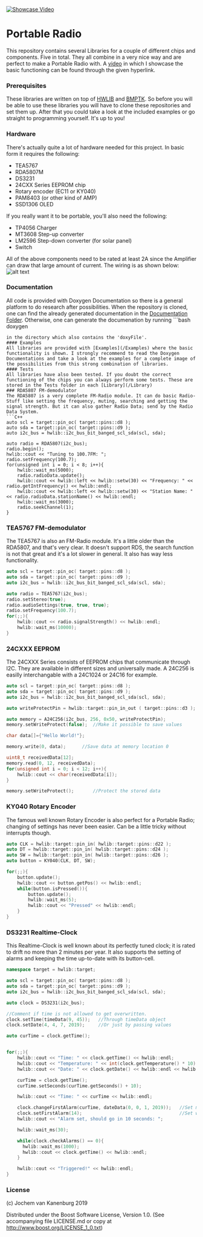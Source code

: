 [![Showcase Video](/Deliverables/ThumbnailVideo.jpg)](https://www.youtube.com/watch?v=6c8df05tsIs)
# Portable Radio
This repository contains several Libraries for a couple of different chips and components. Five in total. They all combine in a very nice way and are perfect to make a Portable Radio with. A [video](https://www.youtube.com/watch?v=6c8df05tsIs "Portable Radio Showcase") in which I showcase the basic functioning can be found through the given hyperlink.
### Prerequisites
These libraries are written on top of [HWLIB](https://github.com/wovo/hwlib) and [BMPTK](https://github.com/wovo/bmptk). So before you will be able to use these libraries you will have to clone these repositories and set them up. After that you could take a look at the included examples or go straight to programming yourself. It's up to you!
### Hardware
There's actually quite a lot of hardware needed for this project. In basic form it requires the following:
- TEA5767
- RDA5807M
- DS3231
- 24CXX Series EEPROM chip
- Rotary encoder (EC11 or KY040)
- PAM8403 (or other kind of AMP)
- SSD1306 OLED

If you really want it to be portable, you'll also need the following:
- TP4056 Charger
- MT3608 Step-up converter
- LM2596 Step-down converter (for solar panel)
- Switch

All of the above components need to be rated at least 2A since the Amplifier can draw that large amount of current. The wiring is as shown below:
![alt text](/Deliverables/WiringDiagram.PNG "Wiring Diagram")

### Documentation
All code is provided with Doxygen Documentation so there is a general platform to do research after possibilities. When the repository is cloned, one can find the already generated documentation in the [Documentation Folder](/Documentation). Otherwise, one can generate the documenation by running ```bash
doxygen
```
in the directory which also contains the 'doxyFile'.
#### Examples
All libraries are provided with [Examples](/Examples) where the basic functionality is shown. I strongly recommend to read the Doxygen Documentations and take a look at the examples for a complete image of the possibilities from this strong combination of libraries.
#### Tests
All libraries have also been tested. If you doubt the correct functioning of the chips you can always perform some tests. These are stored in the Tests folder in each [Library](/Library)
### RDA5807 FM-demodulator
The RDA5807 is a very complete FM-Radio module. It can do basic Radio-Stuff like setting the frequency, muting, searching and getting the signal strength. But it can also gather Radio Data; send by the Radio Data System.
```C++
auto scl = target::pin_oc( target::pins::d8 );
auto sda = target::pin_oc( target::pins::d9 );
auto i2c_bus = hwlib::i2c_bus_bit_banged_scl_sda(scl, sda);

auto radio = RDA5807(i2c_bus);
radio.begin();
hwlib::cout << "Tuning to 100.7FM: ";
radio.setFrequency(100.7);
for(unsigned int i = 0; i < 8; i++){
    hwlib::wait_ms(5000);
    radio.radioData.update();
    hwlib::cout << hwlib::left << hwlib::setw(30) << "Frequency: " << radio.getIntFrequency() << hwlib::endl;
    hwlib::cout << hwlib::left << hwlib::setw(30) << "Station Name: " << radio.radioData.stationName() << hwlib::endl;
    hwlib::wait_ms(3000);
    radio.seekChannel(1);
}
```
### TEA5767 FM-demodulator
The TEA5767 is also an FM-Radio module. It's a little older than the RDA5807, and that's very clear. It doesn't support RDS, the search function is not that great and it's a lot slower in general. It also has way less functionality.
```C++
auto scl = target::pin_oc( target::pins::d8 );
auto sda = target::pin_oc( target::pins::d9 );
auto i2c_bus = hwlib::i2c_bus_bit_banged_scl_sda(scl, sda);

auto radio = TEA5767(i2c_bus);
radio.setStereo(true);
radio.audioSettings(true, true, true);
radio.setFrequency(100.7);
for(;;){
    hwlib::cout << radio.signalStrength() << hwlib::endl;
    hwlib::wait_ms(10000);
}
```
### 24CXXX EEPROM
The 24CXXX Series consists of EEPROM chips that communicate through I2C. They are available in different sizes and universally made. A 24C256 is easilly interchangable with a 24C1024 or 24C16 for example.
```C++
auto scl = target::pin_oc( target::pins::d8 );
auto sda = target::pin_oc( target::pins::d9 );
auto i2c_bus = hwlib::i2c_bus_bit_banged_scl_sda(scl, sda);

auto writeProtectPin = hwlib::target::pin_in_out ( target::pins::d3 );

auto memory = A24C256(i2c_bus, 256, 0x50, writeProtectPin);
memory.setWriteProtect(false);  //Make it possible to save values

char data[]={"Hello World!"};

memory.write(0, data);      //Save data at memory location 0

uint8_t receivedData[12];
memory.read(0, 12, receivedData);
for(unsigned int i = 0; i < 12; i++){
    hwlib::cout << char(receivedData[i]);
}

memory.setWriteProtect();       //Protect the stored data
```
### KY040 Rotary Encoder
The famous well known Rotary Encoder is also perfect for a Portable Radio; changing of settings has never been easier. Can be a little tricky without interrupts though.
```C++
auto CLK = hwlib::target::pin_in( hwlib::target::pins::d22 );
auto DT = hwlib::target::pin_in( hwlib::target::pins::d24 );
auto SW = hwlib::target::pin_in( hwlib::target::pins::d26 );
auto button = KY040(CLK, DT, SW);

for(;;){
    button.update();
    hwlib::cout << button.getPos() << hwlib::endl;
    while(button.isPressed()){
        button.update();
        hwlib::wait_ms(5);
        hwlib::cout << "Pressed" << hwlib::endl;
    }
}
```
### DS3231 Realtime-Clock
This Realtime-Clock is well known about its perfectly tuned clock; it is rated to drift no more than 2 minutes per year. It also supports the setting of alarms and keeping the time up-to-date with its button-cell.
```C++
namespace target = hwlib::target;

auto scl = target::pin_oc( target::pins::d8 );
auto sda = target::pin_oc( target::pins::d9 );
auto i2c_bus = hwlib::i2c_bus_bit_banged_scl_sda(scl, sda);

auto clock = DS3231(i2c_bus);

//Comment if time is not allowed to get overwritten.
clock.setTime(timeData(9, 45));   //Through timeData object
clock.setDate(4, 4, 7, 2019);     //Or just by passing values

auto curTime = clock.getTime();


for(;;){
    hwlib::cout << "Time: " << clock.getTime() << hwlib::endl;
    hwlib::cout << "Temperature: " << int(clock.getTemperature() * 10) << hwlib::endl;
    hwlib::cout << "Date: " << clock.getDate() << hwlib::endl << hwlib::endl;

    curTime = clock.getTime();
    curTime.setSeconds(curTime.getSeconds() + 10);

    hwlib::cout << "Time: " << curTime << hwlib::endl;

    clock.changeFirstAlarm(curTime, dateData(0, 0, 1, 2019));   //Set moment when alarm should trigger
    clock.setFirstAlarm(14);                                    //Set what values have to match; specified in documentation.
    hwlib::cout << "Alarm set, should go in 10 seconds: ";

    hwlib::wait_ms(30);

    while(clock.checkAlarms() == 0){
      hwlib::wait_ms(1000);
      hwlib::cout << clock.getTime() << hwlib::endl;
    }

    hwlib::cout << "Triggered!" << hwlib::endl;
}
  ```
### License
(c) Jochem van Kanenburg 2019

Distributed under the Boost Software License, Version 1.0. (See accompanying file LICENSE.md or copy at http://www.boost.org/LICENSE_1_0.txt)
